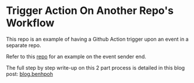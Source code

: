 # Trigger Action On Another Repo's Workflow

This repo is an example of having a Github Action trigger upon an event in a separate repo.

Refer to this [repo](https://github.com/benhpoh/workflow-dispatch-sender/blob/main/.github/workflows/workflow-dispatch.yml) for an example on the event sender end.

The full step by step write-up on this 2 part process is detailed in this blog post: [blog.benhpoh](https://blog.benhpoh.com/2022/01/21/trigger-another-github-repos-workflow/)
